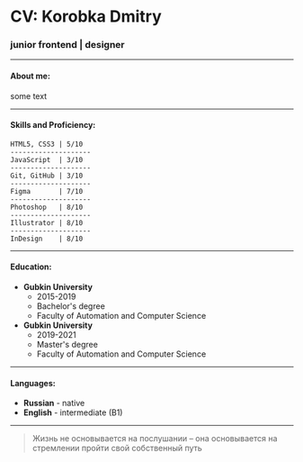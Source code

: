 # CV: Korobka Dmitry
### junior frontend | designer
***
#### About me:
some text
***
#### Skills and Proficiency:
    HTML5, CSS3 | 5/10
    --------------------
    JavaScript  | 3/10
    --------------------
    Git, GitHub | 3/10
    --------------------
    Figma       | 7/10
    --------------------
    Photoshop   | 8/10
    --------------------
    Illustrator | 8/10
    --------------------
    InDesign    | 8/10

***
#### Education:
* **Gubkin University** 
    + 2015-2019
    + Bachelor's degree
    + Faculty of Automation and Computer Science 
* **Gubkin University** 
    + 2019-2021
    + Master's degree
    + Faculty of Automation and Computer Science
***
#### Languages:
* **Russian** - native
* **English** - intermediate (B1)
***
> Жизнь не основывается на послушании – она основывается на стремлении пройти свой собственный путь